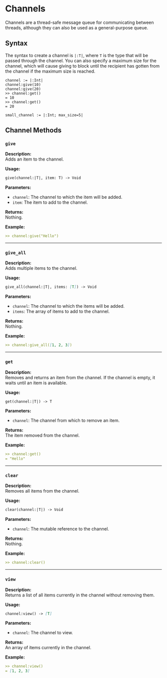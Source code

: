 # Channels

Channels are a thread-safe message queue for communicating between threads,
although they can also be used as a general-purpose queue.

## Syntax

The syntax to create a channel is `|:T|`, where `T` is the type that will be
passed through the channel. You can also specify a maximum size for the
channel, which will cause giving to block until the recipient has gotten from
the channel if the maximum size is reached.

```tomo
channel := |:Int|
channel:give(10)
channel:give(20)
>> channel:get()
= 10
>> channel:get()
= 20

small_channel := |:Int; max_size=5|
```

## Channel Methods

### `give`

**Description:**  
Adds an item to the channel.

**Usage:**  
```markdown
give(channel:|T|, item: T) -> Void
```

**Parameters:**

- `channel`: The channel to which the item will be added.
- `item`: The item to add to the channel.

**Returns:**  
Nothing.

**Example:**  
```markdown
>> channel:give("Hello")
```

---

### `give_all`

**Description:**  
Adds multiple items to the channel.

**Usage:**  
```markdown
give_all(channel:|T|, items: [T]) -> Void
```

**Parameters:**

- `channel`: The channel to which the items will be added.
- `items`: The array of items to add to the channel.

**Returns:**  
Nothing.

**Example:**  
```markdown
>> channel:give_all([1, 2, 3])
```

---

### `get`

**Description:**  
Removes and returns an item from the channel. If the channel is empty, it waits until an item is available.

**Usage:**  
```markdown
get(channel:|T|) -> T
```

**Parameters:**

- `channel`: The channel from which to remove an item.

**Returns:**  
The item removed from the channel.

**Example:**  
```markdown
>> channel:get()
= "Hello"
```

---

### `clear`

**Description:**  
Removes all items from the channel.

**Usage:**  
```markdown
clear(channel:|T|) -> Void
```

**Parameters:**

- `channel`: The mutable reference to the channel.

**Returns:**  
Nothing.

**Example:**  
```markdown
>> channel:clear()
```

---

### `view`

**Description:**  
Returns a list of all items currently in the channel without removing them.

**Usage:**  
```markdown
channel:view() -> [T]
```

**Parameters:**

- `channel`: The channel to view.

**Returns:**  
An array of items currently in the channel.

**Example:**  
```markdown
>> channel:view()
= [1, 2, 3]
```
